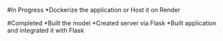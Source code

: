 #In Progress
*Dockerize the application or Host it on Render

#Completed
*Built the model
*Created server via Flask
*Built application and integrated it with Flask
